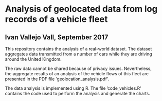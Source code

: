 # Analysis of geolocated data from log records of a vehicle fleet
## Ivan Vallejo Vall, September 2017

This repository contains the analysis of a real-world dataset. The dataset aggregates data transmitted from a number of cars while they are driving around the United Kingdom.

The raw data cannot be shared because of privacy issues. Nevertheless, the aggregate results of an analysis of the vehicle flows of this fleet are presented in the PDF file 'geolocation_analysis.pdf'.

The data analysis is implemented using R. The file ’code_vehicles.R’ contains the code used to perform the analysis and generate the charts.